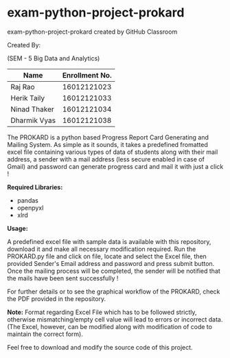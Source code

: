 # exam-python-project-prokard
exam-python-project-prokard created by GitHub Classroom

Created By:  

(SEM - 5 Big Data and Analytics)  


Name | Enrollment No.
-----|---------------
Raj Rao|16012121023
Herik Taily|16012121033  
Ninad Thaker|16012121034
Dharmik Vyas|16012121038  
  
  
The PROKARD is a python based Progress Report Card Generating and Mailing System. As simple as it sounds, it takes a predefined
fromatted excel file containing various types of data of students along with their mail address, a sender with a mail address 
(less secure enabled in case of Gmail) and password can generate progress card and mail it with just a click !  
  
<b>Required Libraries:</b>  
* pandas  
* openpyxl  
* xlrd  
  
<b>Usage:</b>  
  
A predefined excel file with sample data is available with this repository, download it and make all necessary modification required. 
Run the PROKARD.py file and click on file, locate and select the Excel file, then provided Sender's Email address and password and press
submit button. Once the mailing process will be completed, the sender will be notified that the mails have been sent successfully !

For further details or to see the graphical workflow of the PROKARD, check the PDF provided in the repository.

<b>Note:</b> Format regarding Excel File which has to be followed strictly, otherwise mismatching/empty cell value will lead to errors 
or incorrect data. (The Excel, however, can be modified along with modification of code to maintain the correct form).

Feel free to download and modify the source code of this project.
